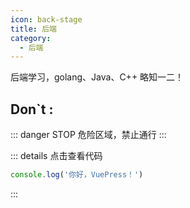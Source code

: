```yaml
---
icon: back-stage
title: 后端
category:
  - 后端
---
```


后端学习，golang、Java、C++ 略知一二！

## Don`t :

::: danger STOP
危险区域，禁止通行
:::

::: details 点击查看代码

```js
console.log('你好，VuePress！')
```

:::
